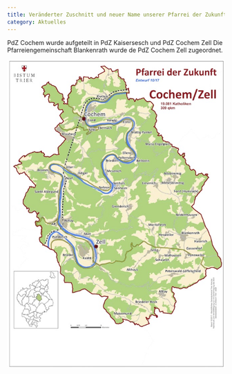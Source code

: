 ```yaml
---
title: Veränderter Zuschnitt und neuer Name unserer Pfarrei der Zukunft 
category: Aktuelles
---
```

PdZ Cochem wurde aufgeteilt in PdZ Kaisersesch und PdZ Cochem Zell Die Pfarreiengemeinschaft Blankenrath wurde de PdZ Cochem Zell zugeordnet.

![Karte der Großpfarrei Cochem](/images/news/karte-grosspfarrei-cochem-zell.jpg)
